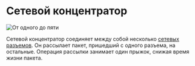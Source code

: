 # Сетевой концентратор
![От одного до пяти](block:better_cc:network_hub)

Сетевой концентратор соединяет между собой несколько [сетевых разъемов](network_connector.md). Он рассылает пакет, пришедший с одного разъема, на остальные. Операция рассылки занимает один прыжок, снижая время жизни пакета.
